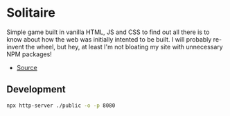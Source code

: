 # Solitaire

Simple game built in vanilla HTML, JS and CSS to find out all there is to know
about how the web was initially intented to be built. I will probably re-invent
the wheel, but hey, at least I'm not bloating my site with unnecessary NPM
packages!

- [Source](https://plainvanillaweb.com/)

## Development

```sh
npx http-server ./public -o -p 8080 
```

